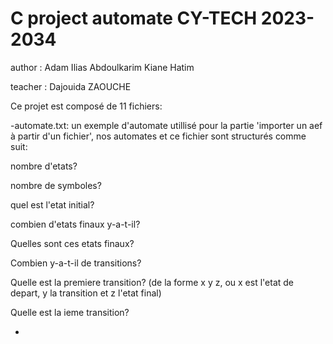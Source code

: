 # C project automate CY-TECH 2023-2034

author : Adam Ilias Abdoulkarim Kiane Hatim

teacher : Dajouida ZAOUCHE

Ce projet est composé de 11 fichiers:

-automate.txt: un exemple d'automate utillisé pour la partie 'importer un aef à partir d'un fichier', nos automates et ce fichier sont structurés comme suit:

nombre d'etats?

nombre de symboles?

quel est l'etat initial?

combien d'etats finaux y-a-t-il?

Quelles sont ces etats finaux?

Combien y-a-t-il de transitions?

Quelle est la premiere transition? (de la forme x y z, ou x est l'etat de depart, y la transition et z l'etat final)

Quelle est la ieme transition?

-
